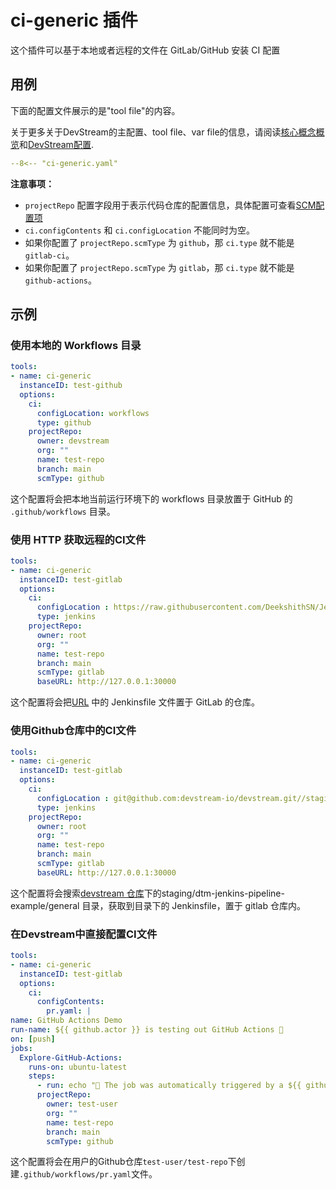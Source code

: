 # ci-generic 插件

这个插件可以基于本地或者远程的文件在 GitLab/GitHub 安装 CI 配置

## 用例

下面的配置文件展示的是"tool file"的内容。

关于更多关于DevStream的主配置、tool file、var file的信息，请阅读[核心概念概览](../core-concepts/overview.zh.md)和[DevStream配置](../core-concepts/config.zh.md).

``` yaml
--8<-- "ci-generic.yaml"
```

**注意事项：**

- `projectRepo` 配置字段用于表示代码仓库的配置信息，具体配置可查看[SCM配置项](./scm-option.zh.md)
- `ci.configContents` 和 `ci.configLocation` 不能同时为空。
- 如果你配置了 `projectRepo.scmType` 为 `github`，那 `ci.type` 就不能是 `gitlab-ci`。
- 如果你配置了 `projectRepo.scmType` 为 `gitlab`，那 `ci.type` 就不能是 `github-actions`。

## 示例

### 使用本地的 Workflows 目录

```yaml
tools:
- name: ci-generic
  instanceID: test-github
  options:
    ci:
      configLocation: workflows
      type: github
    projectRepo:
      owner: devstream
      org: ""
      name: test-repo
      branch: main
      scmType: github
```

这个配置将会把本地当前运行环境下的 workflows 目录放置于 GitHub 的 `.github/workflows` 目录。

### 使用 HTTP 获取远程的CI文件

```yaml
tools:
- name: ci-generic
  instanceID: test-gitlab
  options:
    ci:
      configLocation : https://raw.githubusercontent.com/DeekshithSN/Jenkinsfile/inputTest/Jenkinsfile
      type: jenkins
    projectRepo:
      owner: root
      org: ""
      name: test-repo
      branch: main
      scmType: gitlab
      baseURL: http://127.0.0.1:30000
```

这个配置将会把[URL](https://raw.githubusercontent.com/DeekshithSN/Jenkinsfile/inputTest/Jenkinsfile) 中的 Jenkinsfile 文件置于 GitLab 的仓库。

### 使用Github仓库中的CI文件
```yaml
tools:
- name: ci-generic
  instanceID: test-gitlab
  options:
    ci:
      configLocation : git@github.com:devstream-io/devstream.git//staging/dtm-jenkins-pipeline-example/general
      type: jenkins
    projectRepo:
      owner: root
      org: ""
      name: test-repo
      branch: main
      scmType: gitlab
      baseURL: http://127.0.0.1:30000
```

这个配置将会搜索[devstream 仓库](https://github.com/devstream-io/devstream)下的staging/dtm-jenkins-pipeline-example/general 目录，获取到目录下的 Jenkinsfile，置于 gitlab 仓库内。

### 在Devstream中直接配置CI文件

```yaml
tools:
- name: ci-generic
  instanceID: test-gitlab
  options:
    ci:
      configContents:
        pr.yaml: |
name: GitHub Actions Demo
run-name: ${{ github.actor }} is testing out GitHub Actions 🚀
on: [push]
jobs:
  Explore-GitHub-Actions:
    runs-on: ubuntu-latest
    steps:
      - run: echo "🎉 The job was automatically triggered by a ${{ github.event_name }} event."
      projectRepo:
        owner: test-user
        org: ""
        name: test-repo
        branch: main
        scmType: github
```

这个配置将会在用户的Github仓库`test-user/test-repo`下创建`.github/workflows/pr.yaml`文件。
